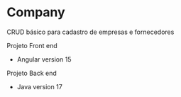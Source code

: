# Company

CRUD básico para cadastro de empresas e fornecedores

Projeto Front end

* Angular version 15 

Projeto Back end 

* Java version 17